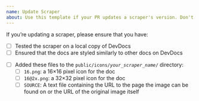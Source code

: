 ```yaml
---
name: Update Scraper
about: Use this template if your PR updates a scraper's version. Don't use this template if your PR only fixes a bug in the filter without updating the version of the scraper.
---
```


If you’re updating a scraper, please ensure that you have:

- [ ] Tested the scraper on a local copy of DevDocs
- [ ] Ensured that the docs are styled similarly to other docs on DevDocs
<!-- If the docs don’t have an icon, delete the next four items: -->
- [ ] Added these files to the <code>public/icons/*your_scraper_name*/</code> directory:
  - [ ] `16.png`: a 16×16 pixel icon for the doc
  - [ ] `16@2x.png`: a 32×32 pixel icon for the doc
  - [ ] `SOURCE`: A text file containing the URL to the page the image can be found on or the URL of the original image itself

<!-- Replace the `[ ]` with a `[x]` once you’ve completed each step. -->
